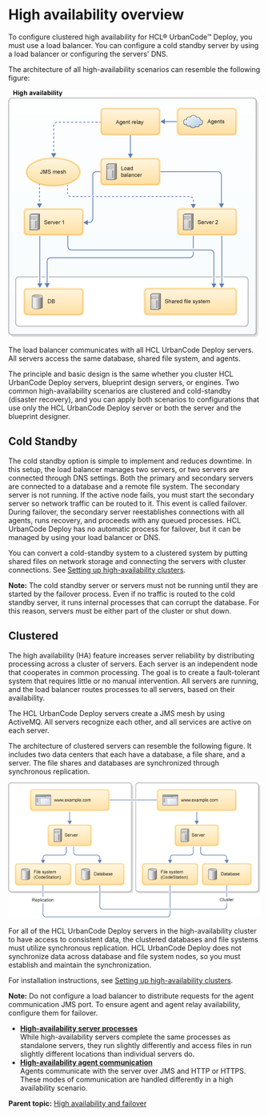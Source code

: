 # High availability overview

To configure clustered high availability for HCL® UrbanCode™ Deploy, you must use a load balancer. You can configure a cold standby server by using a load balancer or configuring the servers' DNS.

The architecture of all high-availability scenarios can resemble the following figure:

![A diagram of a high-availability system, which shows two servers that share a database](../../com.ibm.udeploy.admin.doc/images/uDHADes.gif)

The load balancer communicates with all HCL UrbanCode Deploy servers. All servers access the same database, shared file system, and agents.

The principle and basic design is the same whether you cluster HCL UrbanCode Deploy servers, blueprint design servers, or engines. Two common high-availability scenarios are clustered and cold-standby \(disaster recovery\), and you can apply both scenarios to configurations that use only the HCL UrbanCode Deploy server or both the server and the blueprint designer.

## Cold Standby

The cold standby option is simple to implement and reduces downtime. In this setup, the load balancer manages two servers, or two servers are connected through DNS settings. Both the primary and secondary servers are connected to a database and a remote file system. The secondary server is not running. If the active node fails, you must start the secondary server so network traffic can be routed to it. This event is called failover. During failover, the secondary server reestablishes connections with all agents, runs recovery, and proceeds with any queued processes. HCL UrbanCode Deploy has no automatic process for failover, but it can be managed by using your load balancer or DNS.

You can convert a cold-standby system to a clustered system by putting shared files on network storage and connecting the servers with cluster connections. See [Setting up high-availability clusters](server_install_clustered.md).

**Note:** The cold standby server or servers must not be running until they are started by the failover process. Even if no traffic is routed to the cold standby server, it runs internal processes that can corrupt the database. For this reason, servers must be either part of the cluster or shut down.

## Clustered

The high availability \(HA\) feature increases server reliability by distributing processing across a cluster of servers. Each server is an independent node that cooperates in common processing. The goal is to create a fault-tolerant system that requires little or no manual intervention. All servers are running, and the load balancer routes processes to all servers, based on their availability.

The HCL UrbanCode Deploy servers create a JMS mesh by using ActiveMQ. All servers recognize each other, and all services are active on each server.

The architecture of clustered servers can resemble the following figure. It includes two data centers that each have a database, a file share, and a server. The file shares and databases are synchronized through synchronous replication.

![An example of multi-datacenter clustering](../images/intro_arch_f4.gif)

For all of the HCL UrbanCode Deploy servers in the high-availability cluster to have access to consistent data, the clustered databases and file systems must utilize synchronous replication. HCL UrbanCode Deploy does not synchronize data across database and file system nodes, so you must establish and maintain the synchronization.

For installation instructions, see [Setting up high-availability clusters](server_install_clustered.md).

**Note:** Do not configure a load balancer to distribute requests for the agent communication JMS port. To ensure agent and agent relay availability, configure them for failover.

-   **[High-availability server processes](../../com.ibm.udeploy.admin.doc/topics/ha_servers.md)**  
While high-availability servers complete the same processes as standalone servers, they run slightly differently and access files in run slightly different locations than individual servers do.
-   **[High-availability agent communication](../../com.ibm.udeploy.admin.doc/topics/ha_agents.md)**  
Agents communicate with the server over JMS and HTTP or HTTPS. These modes of communication are handled differently in a high availability scenario.

**Parent topic:** [High availability and failover](../topics/ha_config_ov.md)

